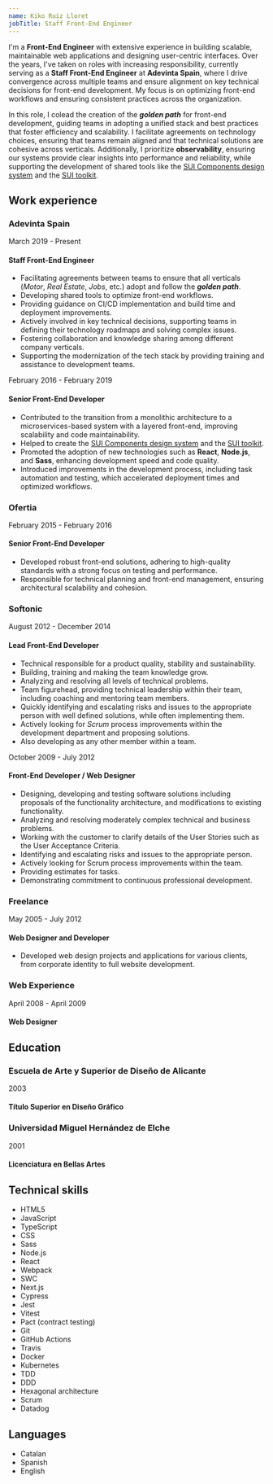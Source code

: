 ```yaml
---
name: Kiko Ruiz Lloret
jobTitle: Staff Front-End Engineer
---
```


I'm a **Front-End Engineer** with extensive experience in building scalable, maintainable web applications and designing user-centric interfaces. Over the years, I've taken on roles with increasing responsibility, currently serving as a **Staff Front-End Engineer** at **Adevinta Spain**, where I drive convergence across multiple teams and ensure alignment on key technical decisions for front-end development. My focus is on optimizing front-end workflows and ensuring consistent practices across the organization.

In this role, I colead the creation of the **_golden path_** for front-end development, guiding teams in adopting a unified stack and best practices that foster efficiency and scalability. I facilitate agreements on technology choices, ensuring that teams remain aligned and that technical solutions are cohesive across verticals. Additionally, I prioritize **observability**, ensuring our systems provide clear insights into performance and reliability, while supporting the development of shared tools like the [SUI Components design system](https://github.com/SUI-Components/sui-components) and the [SUI toolkit](https://github.com/SUI-Components/sui).

## Work experience

### Adevinta Spain

March 2019 - Present

#### Staff Front-End Engineer

- Facilitating agreements between teams to ensure that all verticals (_Motor_, _Real Estate_, _Jobs_, etc.) adopt and follow the **_golden path_**.
- Developing shared tools to optimize front-end workflows.
- Providing guidance on CI/CD implementation and build time and deployment improvements.
- Actively involved in key technical decisions, supporting teams in defining their technology roadmaps and solving complex issues.
- Fostering collaboration and knowledge sharing among different company verticals.
- Supporting the modernization of the tech stack by providing training and assistance to development teams.

February 2016 - February 2019

#### Senior Front-End Developer

- Contributed to the transition from a monolithic architecture to a microservices-based system with a layered front-end, improving scalability and code maintainability.
- Helped to create the [SUI Components design system](https://github.com/SUI-Components/sui-components) and the [SUI toolkit](https://github.com/SUI-Components/sui).
- Promoted the adoption of new technologies such as **React**, **Node.js**, and **Sass**, enhancing development speed and code quality.
- Introduced improvements in the development process, including task automation and testing, which accelerated deployment times and optimized workflows.

### Ofertia

February 2015 - February 2016

#### Senior Front-End Developer

- Developed robust front-end solutions, adhering to high-quality standards with a strong focus on testing and performance.
- Responsible for technical planning and front-end management, ensuring architectural scalability and cohesion.

### Softonic

August 2012 - December 2014

#### Lead Front-End Developer

- Technical responsible for a product quality, stability and sustainability.
- Building, training and making the team knowledge grow.
- Analyzing and resolving all levels of technical problems.
- Team figurehead, providing technical leadership within their team, including coaching and mentoring team members.
- Quickly identifying and escalating risks and issues to the appropriate person with well defined solutions, while often implementing them.
- Actively looking for _Scrum_ process improvements within the development department and proposing solutions.
- Also developing as any other member within a team.

October 2009 - July 2012

#### Front-End Developer / Web Designer

- Designing, developing and testing software solutions including proposals of the functionality architecture, and modifications to existing functionality.
- Analyzing and resolving moderately complex technical and business problems.
- Working with the customer to clarify details of the User Stories such as the User Acceptance Criteria.
- Identifying and escalating risks and issues to the appropriate person.
- Actively looking for Scrum process improvements within the team.
- Providing estimates for tasks.
- Demonstrating commitment to continuous professional development.

### Freelance

May 2005 - July 2012

#### Web Designer and Developer

- Developed web design projects and applications for various clients, from corporate identity to full website development.

### Web Experience

April 2008 - April 2009

#### Web Designer

## Education

### Escuela de Arte y Superior de Diseño de Alicante

2003

#### Título Superior en Diseño Gráfico

### Universidad Miguel Hernández de Elche

2001

#### Licenciatura en Bellas Artes

## Technical skills

- HTML5
- JavaScript
- TypeScript
- CSS
- Sass
- Node.js
- React
- Webpack
- SWC
- Next.js
- Cypress
- Jest
- Vitest
- Pact (contract testing)
- Git
- GitHub Actions
- Travis
- Docker
- Kubernetes
- TDD
- DDD
- Hexagonal architecture
- Scrum
- Datadog

## Languages

- Catalan
- Spanish
- English
